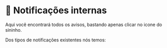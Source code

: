 # 🔔 Notificações internas

Aqui você encontrará todos os avisos, bastando apenas clicar no icone do sininho.

Dos tipos de notificações existentes nós temos:

